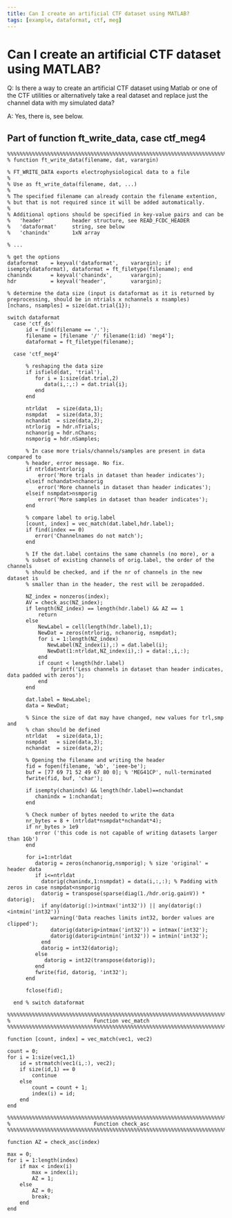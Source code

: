 ```yaml
---
title: Can I create an artificial CTF dataset using MATLAB?
tags: [example, dataformat, ctf, meg]
---
```


# Can I create an artificial CTF dataset using MATLAB?

Q: Is there a way to create an artificial CTF dataset using Matlab or one of the CTF utilities or alternatively take a real dataset and replace just the channel data with my simulated data?

A: Yes, there is, see below.

##  Part of function ft_write_data, case ctf_meg4


	%%%%%%%%%%%%%%%%%%%%%%%%%%%%%%%%%%%%%%%%%%%%%%%%%%%%%%%%%%%%%%%%%%%%%%%%%%%%%%
	% function ft_write_data(filename, dat, varargin)

	% FT_WRITE_DATA exports electrophysiological data to a file
	%
	% Use as ft_write_data(filename, dat, ...)
	%
	% The specified filename can already contain the filename extention,
	% but that is not required since it will be added automatically.
	%
	% Additional options should be specified in key-value pairs and can be
	%   'header'         header structure, see READ_FCDC_HEADER
	%   'dataformat'     string, see below
	%   'chanindx'       1xN array

	% ...

	% get the options
	dataformat    = keyval('dataformat',    varargin); if isempty(dataformat), dataformat = ft_filetype(filename); end
	chanindx      = keyval('chanindx',      varargin);
	hdr           = keyval('header',        varargin);

	% determine the data size (input is dataformat as it is returned by preprocessing, should be in ntrials x nchannels x nsamples)
	[nchans, nsamples] = size(dat.trial{1});

	switch dataformat
	  case 'ctf_ds'
	      id = find(filename == '.');
	      filename = [filename '/' filename(1:id) 'meg4'];
	      dataformat = ft_filetype(filename);

	  case 'ctf_meg4'  

	      % reshaping the data size
	      if isfield(dat, 'trial'),
	         for i = 1:size(dat.trial,2)
	            data(i,:,:) = dat.trial{i};
	         end
	      end

	      ntrldat   = size(data,1);
	      nsmpdat   = size(data,3);
	      nchandat  = size(data,2);
	      ntrlorig  = hdr.nTrials;
	      nchanorig = hdr.nChans;
	      nsmporig = hdr.nSamples;

	      % In case more trials/channels/samples are present in data compared to
	      % header, error message. No fix.
	      if ntrldat>ntrlorig
	          error('More trials in dataset than header indicates');
	      elseif nchandat>nchanorig
	          error('More channels in dataset than header indicates');
	      elseif nsmpdat>nsmporig
	          error('More samples in dataset than header indicates');
	      end

	      % compare label to orig.label
	      [count, index] = vec_match(dat.label,hdr.label);
	      if find(index == 0)
	         error('Channelnames do not match');    
	      end

	      % If the dat.label contains the same channels (no more), or a
	      % subset of existing channels of orig.label, the order of the channels
	      % should be checked, and if the nr of channels in the new dataset is
	      % smaller than in the header, the rest will be zeropadded.

	      NZ_index = nonzeros(index);
	      AV = check_asc(NZ_index);
	      if length(NZ_index) == length(hdr.label) && AZ == 1
	          return
	      else
	          NewLabel = cell(length(hdr.label),1);
	          NewDat = zeros(ntrlorig, nchanorig, nsmpdat);
	          for i = 1:length(NZ_index)
	             NewLabel(NZ_index(i),:) = dat.label(i);
	             NewDat(1:ntrldat,NZ_index(i),:) = data(:,i,:);
	          end
	          if count < length(hdr.label)
	              fprintf('Less channels in dataset than header indicates, data padded with zeros');
	          end
	      end

	      dat.label = NewLabel;
	      data = NewDat;

	      % Since the size of dat may have changed, new values for trl,smp and
	      % chan should be defined
	      ntrldat   = size(data,1);
	      nsmpdat   = size(data,3);
	      nchandat  = size(data,2);

	      % Opening the filename and writing the header
	      fid = fopen(filename, 'wb', 'ieee-be');
	      buf = [77 69 71 52 49 67 80 0]; % 'MEG41CP', null-terminated
	      fwrite(fid, buf, 'char');

	      if isempty(chanindx) && length(hdr.label)==nchandat
	         chanindx = 1:nchandat;
	      end

	      % Check number of bytes needed to write the data
	      nr_bytes = 8 + (ntrldat*nsmpdat*nchandat*4);
	      if nr_bytes > 1e9
	         error ('this code is not capable of writing datasets larger than 1Gb')
	      end

	      for i=1:ntrldat
	         datorig = zeros(nchanorig,nsmporig); % size 'original' = header data
	         if i<=ntrldat
	           datorig(chanindx,1:nsmpdat) = data(i,:,:); % Padding with zeros in case nsmpdat<nsmporig
	           datorig = transpose(sparse(diag(1./hdr.orig.gainV)) * datorig);
	           if any(datorig(:)>intmax('int32')) || any(datorig(:)<intmin('int32'))
	              warning('Data reaches limits int32, border values are clipped');
	              datorig(datorig>intmax('int32')) = intmax('int32');
	              datorig(datorig<intmin('int32')) = intmin('int32');
	           end
	           datorig = int32(datorig);
	         else
	            datorig = int32(transpose(datorig));
	         end
	         fwrite(fid, datorig, 'int32');
	      end

	      fclose(fid);

	  end % switch dataformat

	%%%%%%%%%%%%%%%%%%%%%%%%%%%%%%%%%%%%%%%%%%%%%%%%%%%%%%%%%%%%%%%%%%%%%%%%%%%
	%                           Function vec_match
	%%%%%%%%%%%%%%%%%%%%%%%%%%%%%%%%%%%%%%%%%%%%%%%%%%%%%%%%%%%%%%%%%%%%%%%%%%%

	function [count, index] = vec_match(vec1, vec2)

	count = 0;
	for i = 1:size(vec1,1)
	    id = strmatch(vec1(i,:), vec2);
	    if size(id,1) == 0
	        continue
	    else
	        count = count + 1;
	        index(i) = id;
	    end
	end

	%%%%%%%%%%%%%%%%%%%%%%%%%%%%%%%%%%%%%%%%%%%%%%%%%%%%%%%%%%%%%%%%%%%%%%%%%%%
	%                           Function check_asc
	%%%%%%%%%%%%%%%%%%%%%%%%%%%%%%%%%%%%%%%%%%%%%%%%%%%%%%%%%%%%%%%%%%%%%%%%%%%

	function AZ = check_asc(index)

	max = 0;
	for i = 1:length(index)
	    if max < index(i)
	        max = index(i);
	        AZ = 1;
	    else
	        AZ = 0;
	        break;
	    end
	end
